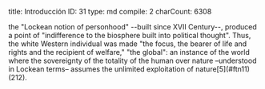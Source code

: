 title:          Introducción
ID:             31
type:           md
compile:        2
charCount:      6308


<!-- En principio "antropoceno decolonial" puede parecer un oxímoron. En la conversación escolar --y mucho más en la conversación activista-- sobre los modos en que la agencia geológica humana atenta contra la vida en el planeta, la agencia "decolonial" se presenta como su contraparte e incluso como su antídoto [nota: ejemplos]. Y esto es así, precisamente, debido a las tensiones, los problemas y las injusticias que condensa el término acuñado por Paul Cruzen en [año]. Como han indicado Donna Haraway y Jason Moore entre otros[nota: ejemplos]: atribuir a la especie humana como conjunto abstracto la emergencia y adopción de los modos de producción, movilidad y consumo que amenazan la habitabilidad de la Tierra desdibuja el carácter histórico de estos modos. Particularmente, invisibiliza las relaciones de opresión e inequidad en que se fundó el modelo civilizatorio que hoy está en crisis. Y son precisamente las sociedades, pueblos, etnias, géneros y territorios sistemáticamente espoliados por la colonialidad --esto es: aquellos que se des-colonizan-- los que más problemático resulta homologar, bajo el vago "antropos", como agentes de la catástrofe.

Para disipar la vaguedad histórica que supone la idea de "antropoceno", Moore y Haraway proponen términos que politizan la agencia geohumana: "capitaloceno" [definición] y "plantacionceno" [definición]. Ambos términos enfatizan la colonialidad como fundación del modelo civilizatorio, particularmente los períodos conocidos en la historiografía como Columbian Exchange y Atlantic Slave Trade. Durante este período Europa se apropió del continente americano y el Caribe, redujo su población superviviente a la servidumbre y estableció la trata masiva de personas, al tiempo que creaba el "humanismo" y la noción identitaria europea [nota:  Haraway, Moore, ¿Said?, Dussell]. Fue durante el Atlantic Slave Trade que, según Dipesh Chakrabarty -->  the "Lockean notion of personhood" --built since XVII Century--, produced a point of "indifference to the biosphere built into political thought". Thus, the white Western individual was made "the focus, the bearer of life and rights and the recipient of welfare,"<!-- Así nace lo que el historiador indio llama --> "the global": an instance of the world where the sovereignty of the totality of the human over nature –understood in Lockean terms– assumes the unlimited exploitation of nature[5](#ftn11) (212). 

<!-- Como se sabe, el ensayo de Chakrabarty ha sido uno de los más influyentes para acuñar y definir el "antropoceno" en las humanidades [referencia]. Sin embargo, su historización de la agencia geohumana también presenta un muy buen caso para quienes proponen la controversia nominal. Como nos recuerdan @MooreSeven: el mismo escocés que estableció la "notion of personhood" fue artífice de [una legislación esclavista en USA]. Es decir, Locke fue una suerte de doble agente del "antropoceno": por un lado fue teórico del mastery humano sobre la naturaleza, y por otro fue legislador que habilitó y fijó el mastery de unos humanos sobre otros. Esta doble agencia muestra in a nutshell la contradicción fundamental del "antropoceno" y es que la soberanía ilimitada del "humano" sobre la "naturaleza" pasaba por --o se fundaba en-- la soberanía ilimitada de ciertos miembros de la especie sobre el cuerpo de los demás. La condición de posibilidad de lo "global" como polo opuesto a una naturaleza infinitamente explotable fue excluir categorialmente a la mayor parte de la especie de lo "global", para entonces situarla del "lado" de la naturaleza. El término "antropoceno" expone una dimensión del problema de la agencia geohumana que no se excluye sino se complementa con los que expone determinado modo de producción. Porque las relaciones de opresión, inequidad e injusticia en que estos se sostienen, se fundaron sobre el establecimiento de la humanidad como un club exclusivo. Un club que tenía derecho natural a la explotación ilimitada del resto de las existencias, fueran homo-sapiens o no.

La noción de "atropoceno decolonial" responde a esa dimensión del problema geohumano: el del límite entre unos miembros de la especie y otros. En este paper me aproximo a un período en que ese límite entró en una crisis irreversible. Me refiero al período que [nombre] @ThurnerIntro llama Primera Ola de Descolonización. A contrapelo del discurso dominante en el "giro decolonial", @ThurnerIntro propone [autocita]. Bajo esa misma premisa, me aproximo a tres textos de Simón Bolívar para caracterizar su concepto de límite entre humanidad y naturaleza en diálogo intertextual con Alejandro de Humboldt: *Mi delirio sobre el Chimborazo* (1824), *Manifiesto de Carúpano* (1814) y el *Decreto de abolición de la esclavitud* (1816). 

Por su carga paisajística y una mención manifiesta a Humboldt, el *Delirio* ha sido tradicionalmente el lugar de partida para caracterizar el concepto de naturaleza en Bolívar [nota: ejemplos incluyendo LEAR]. Se trata de un poema en prosa en el que la voz poética alucina un viaje etéreo desde la desembocadura del río Orinoco --que atraviesa la llanura venezolana y colombiana-- hasta el volcán del Chimborazo en Ecuador. La voz dice que deja atrás "las huellas de Humboldt", aludiendo la expedición al volcán que Humboldt no completó --y que Bolívar no inició. Yo parto de este intertexto con Humboldt para ampliar y politizar la naturaleza bolivariana. Para esto señalo la prevalencia de tropos y ecos humboldtianos en el *Manifiesto*: un texto de derrota en el que Bolívar deja proliferar una serie de epítetos dicotómicos quer reducen a sus adversarios y compatriotas a bestias, al tiempo que los reconoce como "hermanos". Analizo las correspondencias de este texto con el capítulo sobre los llanos en *Views of Nature* de Humboldt, y a partir de ellas indico la crisis de los límites lockeanos entre humanidad y naturaleza en la escritura bolivariana. 

Con esta contribución me propongo reconocer en la tradición escrita de la P.O.D. el proceso de ampliación revolucionaria del ámbito de lo "global" hacia todos los miembros de la especie. Y al final sugiero algunas posibles repercusiones que esta consideración puede tener en las discusiones contemporáneas sobre la agencia geohumana y el rol de los países del Sur Global en la mitigación de la catástrofe.